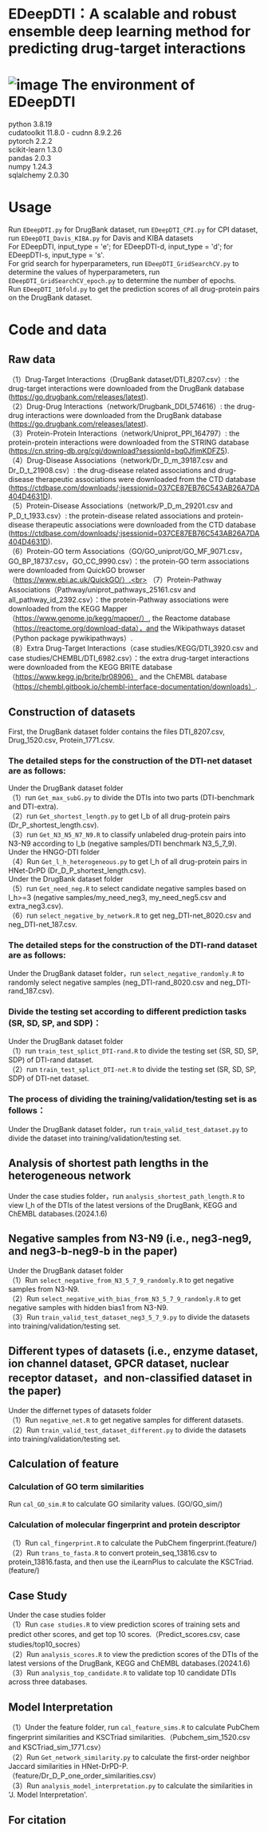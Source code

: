 EDeepDTI：A scalable and robust ensemble deep learning method for predicting drug-target interactions
====
![image](model.jpg)
The environment of EDeepDTI
===
 python 3.8.19<br>
 cudatoolkit 11.8.0 - cudnn 8.9.2.26<br>
 pytorch 2.2.2<br>
 scikit-learn 1.3.0<br>
 pandas 2.0.3<br>
 numpy 1.24.3<br>
 sqlalchemy 2.0.30

Usage
===
 Run `EDeepDTI.py` for DrugBank dataset, run `EDeepDTI_CPI.py` for CPI dataset, run `EDeepDTI_Davis_KIBA.py` for Davis and KIBA datasets <br>
 For EDeepDTI, input_type = 'e'; for EDeepDTI-d, input_type = 'd'; for EDeepDTI-s, input_type = 's'.<br>
 For grid search for hyperparameters, run `EDeepDTI_GridSearchCV.py` to determine the values of hyperparameters, run `EDeepDTI_GridSearchCV_epoch.py` to determine the number of epochs.<br>
 Run `EDeepDTI_10fold.py` to get the prediction scores of all drug-protein pairs on the DrugBank dataset.

Code and data
===
Raw data
------
（1）Drug-Target Interactions（DrugBank dataset/DTI_8207.csv）: the drug-target interactions were downloaded from the DrugBank database (https://go.drugbank.com/releases/latest).<br>
（2）Drug-Drug Interactions（network/Drugbank_DDI_574616）: the drug-drug interactions were downloaded from the DrugBank database (https://go.drugbank.com/releases/latest).<br>
（3）Protein-Protein Interactions（network/Uniprot_PPI_164797）: the protein-protein interactions were downloaded from the STRING database (https://cn.string-db.org/cgi/download?sessionId=bq0JfjmKDFZ5).<br>
（4）Drug-Disease Associations（network/Dr_D_m_39187.csv and Dr_D_t_21908.csv）: the drug-disease related associations and drug-disease therapeutic associations were downloaded from the CTD database (https://ctdbase.com/downloads/;jsessionid=037CE87EB76C543AB26A7DA404D4631D).<br>
（5）Protein-Disease Associations（network/P_D_m_29201.csv and P_D_t_1933.csv）: the protein-disease related associations and protein-disease therapeutic associations were downloaded from the CTD database (https://ctdbase.com/downloads/;jsessionid=037CE87EB76C543AB26A7DA404D4631D).<br>
（6）Protein-GO term Associations（GO/GO_uniprot/GO_MF_9071.csv，GO_BP_18737.csv，GO_CC_9990.csv）：the protein-GO term associations were downloaded from QuickGO browser（https://www.ebi.ac.uk/QuickGO/）.<br>
（7）Protein-Pathway Associations（Pathway/uniprot_pathways_25161.csv and all_pathway_id_2392.csv）：the protein-Pathway associations were downloaded from the KEGG Mapper（https://www.genome.jp/kegg/mapper/）, the Reactome database（https://reactome.org/download-data），and the Wikipathways dataset（Python package pywikipathways）.<br>
（8）Extra Drug-Target Interactions（case studies/KEGG/DTI_3920.csv and case studies/CHEMBL/DTI_6982.csv）：the extra drug-target interactions were downloaded from the KEGG BRITE database（https://www.kegg.jp/brite/br08906） and the ChEMBL database（https://chembl.gitbook.io/chembl-interface-documentation/downloads）.

Construction of datasets
------
 First, the DrugBank dataset folder contains the files DTI_8207.csv, Drug_1520.csv, Protein_1771.csv.
 
### The detailed steps for the construction of the DTI-net dataset are as follows:
Under the DrugBank dataset folder<br>
（1）run `Get_max_subG.py` to divide the DTIs into two parts (DTI-benchmark and DTI-extra).<br>
（2）run `Get_shortest_length.py` to get l_b of all drug-protein pairs (Dr_P_shortest_length.csv).<br>
（3）run `Get_N3_N5_N7_N9.R` to classify unlabeled drug-protein pairs into N3-N9 according to l_b (negative samples/DTI benchmark N3_5_7_9).<br>
Under the HNGO-DTI folder<br>
（4）Run `Get_l_h_heterogeneous.py` to get l_h of all drug-protein pairs in HNet-DrPD (Dr_D_P_shortest_length.csv).<br>
Under the DrugBank dataset folder<br>
（5）run `Get_need_neg.R` to select candidate negative samples based on l_h>=3 (negative samples/my_need_neg3, my_need_neg5.csv and extra_neg3.csv).<br>
（6）run `select_negative_by_network.R` to get neg_DTI-net_8020.csv and neg_DTI-net_187.csv.<br>

### The detailed steps for the construction of the DTI-rand dataset are as follows:
 Under the DrugBank dataset folder，run `select_negative_randomly.R` to randomly select negative samples (neg_DTI-rand_8020.csv and neg_DTI-rand_187.csv).<br>
         
### Divide the testing set according to different prediction tasks (SR, SD, SP, and SDP)：
Under the DrugBank dataset folder<br>
（1）run `train_test_splict_DTI-rand.R` to divide the testing set (SR, SD, SP, SDP) of DTI-rand dataset. <br>
（2）run `train_test_splict_DTI-net.R` to divide the testing set (SR, SD, SP, SDP) of DTI-net dataset. <br>

### The process of dividing the training/validation/testing set is as follows：
Under the DrugBank dataset folder，run `train_valid_test_dataset.py` to divide the dataset into training/validation/testing set.

Analysis of shortest path lengths in the heterogeneous network
------
Under the case studies folder，run `analysis_shortest_path_length.R` to view l_h of the DTIs of the latest versions of the DrugBank, KEGG and ChEMBL databases.(2024.1.6)

Negative samples from N3-N9 (i.e., neg3-neg9, and neg3-b-neg9-b in the paper)
------
Under the DrugBank dataset folder<br>
（1）Run `select_negative_from_N3_5_7_9_randomly.R` to get negative samples from N3-N9.<br>
（2）Run `select_negative_with_bias_from_N3_5_7_9_randomly.R` to get negative samples with hidden bias1 from N3-N9.<br>
（3）Run `train_valid_test_dataset_neg3_5_7_9.py` to divide the datasets into training/validation/testing set.

Different types of datasets (i.e., enzyme dataset, ion channel dataset, GPCR dataset, nuclear receptor dataset，and non-classified dataset in the paper)
------
Under the differnet types of datasets folder<br>
（1）Run `negative_net.R` to get negative samples for different datasets.<br>
（2）Run `train_valid_test_dataset_different.py` to divide the datasets into training/validation/testing set.

Calculation of feature
------
### Calculation of GO term similarities
Run `cal_GO_sim.R` to calculate GO similarity values. (GO/GO_sim/)

### Calculation of molecular fingerprint and protein descriptor
（1）Run `cal_fingerprint.R` to calculate the PubChem fingerprint.(feature/)<br>
（2）Run `trans_to_fasta.R` to convert protein_seq_13816.csv to protein_13816.fasta, and then use the iLearnPlus to calculate the KSCTriad.(feature/)

Case Study
------
Under the case studies folder<br>
（1）Run `case studies.R` to view prediction scores of training sets and predict other scores, and get top 10 scores.（Predict_scores.csv, case studies/top10_socres）<br>
（2）Run `analysis_scores.R` to view the prediction scores of the DTIs of the latest versions of the DrugBank, KEGG and ChEMBL databases.(2024.1.6)<br>
（3）Run `analysis_top_candidate.R` to validate top 10 candidate DTIs across three databases.

Model Interpretation
------
（1）Under the feature folder, run `cal_feature_sims.R` to calculate PubChem fingerprint similarities and KSCTriad similarities.（Pubchem_sim_1520.csv and KSCTriad_sim_1771.csv）<br>
（2）Run `Get_network_similarity.py` to calculate the first-order neighbor Jaccard similarities in HNet-DrPD-P. （feature/Dr_D_P_one_order_similarities.csv）<br>
（3）Run `analysis_model_interpretation.py` to calculate the similarities in 'J. Model Interpretation'.

For citation
------
